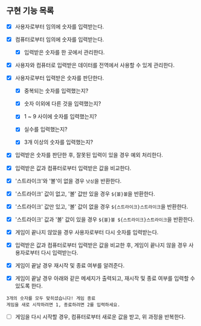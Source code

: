 ## 구현 기능 목록

+ [x] 사용자로부터 임의에 숫자를 입력받는다.

+ [x] 컴퓨터로부터 임의에 숫자를 입력받는다.

  + [x] 입력받은 숫자를 한 곳에서 관리한다.

+ [x] 사용자와 컴퓨터로 입력받은 데이터를 전역에서 사용할 수 있게 관리한다.

+ [x] 사용자로부터 입력받은 숫자를 판단한다.

  + [x] 중복되는 숫자를 입력했는지?
  
  + [x] 숫자 이외에 다른 것을 입력했는지?

  + [x] 1 ~ 9 사이에 숫자를 입력했는지?

  + [x] 실수를 입력했는지?

  + [x] 3개 이상의 숫자를 입력했는지?

+ [x]  입력받은 숫자를 판단한 후, 잘못된 입력이 있을 경우 예외 처리한다.

+ [x]  입력받은 값과 컴퓨터로부터 입력받은 값을 비교한다.

  + [x]  '스트라이크'와 '볼'이 없을 경우 ```낫싱```을 반환한다.
  
  + [x]  '스트라이크' 값이 없고, '볼' 값만 있을 경우 ```${볼}볼```을 반환한다.
  
  + [x]  '스트라이크' 값만 있고, '볼' 값이 없을 경우 ```${스트라이크}스트라이크```을 반환한다.
  
  + [x]  '스트라이크' 값과 '볼' 값이 있을 경우 ```${볼}볼 ${스트라이크}스트라이크```을 반환한다.

+ [x]  게임이 끝나지 않았을 경우 사용자로부터 다시 숫자를 입력받는다.

  + [x] 입력받은 값과 컴퓨터로부터 입력받은 값을 비교한 후, 게임이 끝나지 않을 경우 사용자로부터 다시 입력받는다.

+ [x]  게임이 끝날 경우 재시작 및 종료 여부를 알려준다.

  + [x]  게임이 끝날 경우 아래와 같은 메세지가 출력되고, 재시작 및 종료 여부를 입력할 수 있도록 한다.
  
  ```
  3개의 숫자를 모두 맞히셨습니다! 게임 종료
  게임을 새로 시작하려면 1, 종료하려면 2를 입력하세요.
  ```
  
  + [ ] 게임을 다시 시작할 경우, 컴퓨터로부터 새로운 값을 받고, 위 과정을 반복한다.
